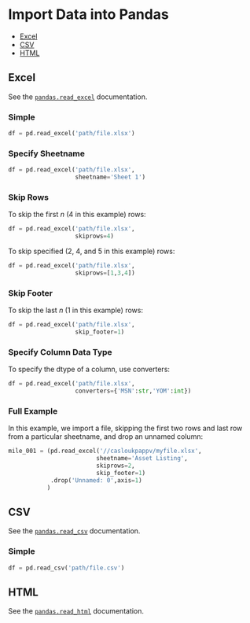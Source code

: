 # Import Data into Pandas

- [Excel](#excel)
- [CSV](#csv)
- [HTML](#html)

<a id='excel'></a>
## Excel
See the [`pandas.read_excel`](https://pandas.pydata.org/pandas-docs/stable/generated/pandas.read_excel.html) documentation.

### Simple
```python
df = pd.read_excel('path/file.xlsx')
```

### Specify Sheetname
```python
df = pd.read_excel('path/file.xlsx',
                   sheetname='Sheet 1')
```

### Skip Rows
To skip the first *n* (4 in this example) rows:
```python
df = pd.read_excel('path/file.xlsx',
                   skiprows=4)
```
To skip specified (2, 4, and 5 in this example) rows:
```python
df = pd.read_excel('path/file.xlsx',
                   skiprows=[1,3,4])
```

### Skip Footer
To skip the last *n* (1 in this example) rows:
```python
df = pd.read_excel('path/file.xlsx',
                   skip_footer=1)
```

### Specify Column Data Type
To specify the dtype of a column, use converters:
```python
df = pd.read_excel('path/file.xlsx',
                   converters={'MSN':str,'YOM':int})
```



### Full Example
In this example, we import a file, skipping the first two rows and last row from a particular sheetname, and drop an unnamed column:

```python
mile_001 = (pd.read_excel('//casloukpappv/myfile.xlsx',
                         sheetname='Asset Listing',
                         skiprows=2,
                         skip_footer=1)
            .drop('Unnamed: 0',axis=1)
           )
```

<a id='csv'></a>
## CSV
See the [`pandas.read_csv`](https://pandas.pydata.org/pandas-docs/stable/generated/pandas.read_csv.html) documentation.

### Simple
```python
df = pd.read_csv('path/file.csv')
```

<a id='html'></a>
## HTML
See the [`pandas.read_html`](https://pandas.pydata.org/pandas-docs/stable/generated/pandas.read_html.html) documentation.


